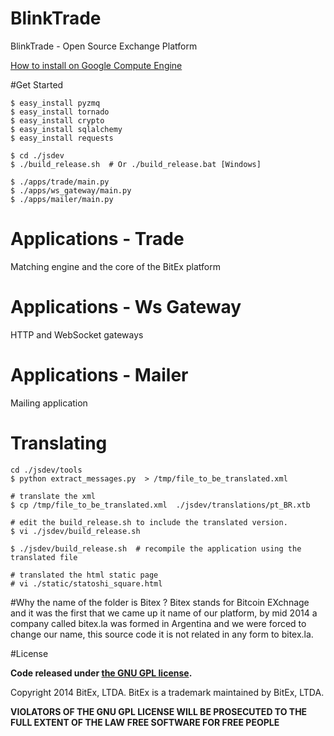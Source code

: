 BlinkTrade
=====

BlinkTrade - Open Source Exchange Platform

[How to install on Google Compute Engine](https://github.com/blinktrade/bitex/wiki/HOW-TO-DEPLOY-BLINKTRADE-ON-GOOGLE-COMPUTE-ENGINE) 


#Get Started

```
$ easy_install pyzmq
$ easy_install tornado
$ easy_install crypto
$ easy_install sqlalchemy
$ easy_install requests

$ cd ./jsdev
$ ./build_release.sh  # Or ./build_release.bat [Windows]

$ ./apps/trade/main.py
$ ./apps/ws_gateway/main.py
$ ./apps/mailer/main.py
```

# Applications - Trade
Matching engine and the core of the BitEx platform

# Applications - Ws Gateway
HTTP and WebSocket gateways

# Applications - Mailer
Mailing application

# Translating
```
cd ./jsdev/tools
$ python extract_messages.py  > /tmp/file_to_be_translated.xml

# translate the xml
$ cp /tmp/file_to_be_translated.xml  ./jsdev/translations/pt_BR.xtb

# edit the build_release.sh to include the translated version.
$ vi ./jsdev/build_release.sh

$ ./jsdev/build_release.sh  # recompile the application using the translated file

# translated the html static page
# vi ./static/statoshi_square.html
```


#Why the name of the folder is Bitex ?
Bitex stands for Bitcoin EXchnage and it was the first that we came up it name of our platform, by mid 2014 a company called bitex.la was formed in Argentina and we were forced to change our name, this source code it is not related in any form to bitex.la.

#License

**Code released under [the GNU GPL license](https://github.com/pinhopro/bitex/blob/master/LICENSE).**

Copyright 2014 BitEx, LTDA. BitEx is a trademark maintained by BitEx, LTDA.

**VIOLATORS OF THE GNU GPL LICENSE WILL BE PROSECUTED TO THE FULL EXTENT OF THE LAW**
**FREE SOFTWARE FOR FREE PEOPLE**
